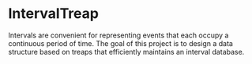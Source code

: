 # IntervalTreap
Intervals are convenient for representing events that each occupy a continuous period of time. The goal of this project is to design a data structure based on treaps that efficiently maintains an interval database. 
